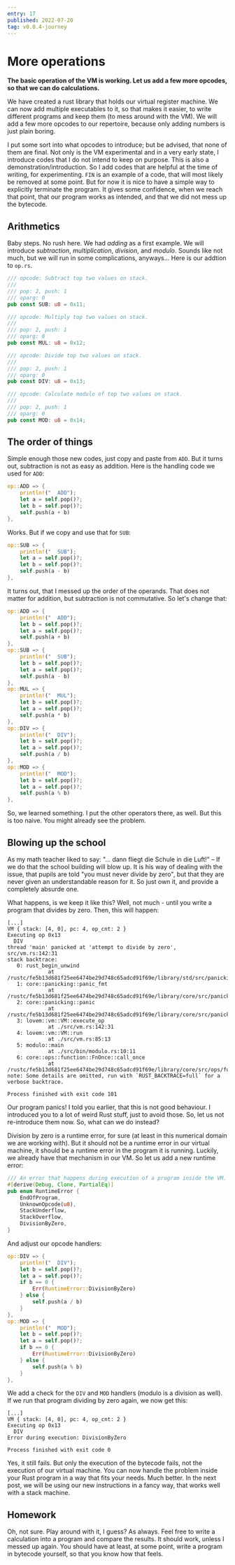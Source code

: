 ```yaml
---
entry: 17
published: 2022-07-20
tag: v0.0.4-journey
---
```


# More operations

__The basic operation of the VM is working. Let us add a few more opcodes, so that we can do calculations.__

We have created a rust library that holds our virtual register machine. We can now add multiple executables to 
it, so that makes it easier, to write different programs and keep them (to mess around with the VM). We will 
add a few more opcodes to our repertoire, because only adding numbers is just plain boring.

I put some sort into what opcodes to introduce; but be advised, that none of them are final. Not only is the 
VM experimental and in a very early state, I introduce codes that I do not intend to keep on purpose. This is 
also a demonstration/introduction. So I add codes that are helpful at the time of writing, for experimenting. 
`FIN` is an example of a code, that will most likely be removed at some point. But for now it is nice to have 
a simple way to explicitly terminate the program. It gives some confidence, when we reach that point, that our 
program works as intended, and that we did not mess up the bytecode.

## Arithmetics
Baby steps. No rush here. We had *adding* as a first example. We will introduce *subtraction*, *multiplication*, 
*division*, and *modulo*. Sounds like not much, but we will run in some complications, anyways... Here is our 
addtion to `op.rs`.

~~~rust
/// opcode: Subtract top two values on stack.
///
/// pop: 2, push: 1
/// oparg: 0
pub const SUB: u8 = 0x11;

/// opcode: Multiply top two values on stack.
///
/// pop: 2, push: 1
/// oparg: 0
pub const MUL: u8 = 0x12;

/// opcode: Divide top two values on stack.
///
/// pop: 2, push: 1
/// oparg: 0
pub const DIV: u8 = 0x13;

/// opcode: Calculate modulo of top two values on stack.
///
/// pop: 2, push: 1
/// oparg: 0
pub const MOD: u8 = 0x14;
~~~

## The order of things

Simple enough those new codes, just copy and paste from `ADD`. But it turns out, subtraction is not as 
easy as addition. Here is the handling code we used for `ADD`:

~~~rust
op::ADD => {
    println!("  ADD");
    let a = self.pop()?;
    let b = self.pop()?;
    self.push(a + b)
},
~~~

Works. But if we copy and use that for `SUB`:

~~~rust
op::SUB => {
    println!("  SUB");
    let a = self.pop()?;
    let b = self.pop()?;
    self.push(a - b)
},
~~~

It turns out, that I messed up the order of the operands. That does not matter for addition, but subtraction 
is not commutative. So let's change that:

~~~rust
op::ADD => {
    println!("  ADD");
    let b = self.pop()?;
    let a = self.pop()?;
    self.push(a + b)
},
op::SUB => {
    println!("  SUB");
    let b = self.pop()?;
    let a = self.pop()?;
    self.push(a - b)
},
op::MUL => {
    println!("  MUL");
    let b = self.pop()?;
    let a = self.pop()?;
    self.push(a * b)
},
op::DIV => {
    println!("  DIV");
    let b = self.pop()?;
    let a = self.pop()?;
    self.push(a / b)
},
op::MOD => {
    println!("  MOD");
    let b = self.pop()?;
    let a = self.pop()?;
    self.push(a % b)
},
~~~

So, we learned something. I put the other operators there, as well. But this is too naive. 
You might already see the problem.

## Blowing up the school
As my math teacher liked to say: "... dann fliegt die Schule in die Luft!" &ndash; If we do that 
the school building will blow up. It is his way of dealing with the issue, that pupils are 
told "you must never divide by zero", but that they are never given an understandable reason 
for it. So just own it, and provide a completely absurde one.

What happens, is we keep it like this? Well, not much - until you write a program that divides 
by zero. Then, this will happen:

~~~
[...]
VM { stack: [4, 0], pc: 4, op_cnt: 2 }
Executing op 0x13
  DIV
thread 'main' panicked at 'attempt to divide by zero', src/vm.rs:142:31
stack backtrace:
   0: rust_begin_unwind
             at /rustc/fe5b13d681f25ee6474be29d748c65adcd91f69e/library/std/src/panicking.rs:584:5
   1: core::panicking::panic_fmt
             at /rustc/fe5b13d681f25ee6474be29d748c65adcd91f69e/library/core/src/panicking.rs:143:14
   2: core::panicking::panic
             at /rustc/fe5b13d681f25ee6474be29d748c65adcd91f69e/library/core/src/panicking.rs:48:5
   3: lovem::vm::VM::execute_op
             at ./src/vm.rs:142:31
   4: lovem::vm::VM::run
             at ./src/vm.rs:85:13
   5: modulo::main
             at ./src/bin/modulo.rs:10:11
   6: core::ops::function::FnOnce::call_once
             at /rustc/fe5b13d681f25ee6474be29d748c65adcd91f69e/library/core/src/ops/function.rs:227:5
note: Some details are omitted, run with `RUST_BACKTRACE=full` for a verbose backtrace.

Process finished with exit code 101
~~~

Our program panics! I told you earlier, that this is not good behaviour. I introduced you to a lot 
of weird Rust stuff, just to avoid those. So, let us not re-introduce them now. So, what can we do instead?

Division by zero is a runtime error, for sure (at least in this numerical domain we are working with). But 
it should not be a runtime error in our virtual machine, it should be a runtime error in the program it is 
running. Luckily, we already have that mechanism in our VM. So let us add a new runtime error:

~~~rust
/// An error that happens during execution of a program inside the VM.
#[derive(Debug, Clone, PartialEq)]
pub enum RuntimeError {
    EndOfProgram,
    UnknownOpcode(u8),
    StackUnderflow,
    StackOverflow,
    DivisionByZero,
}
~~~

And adjust our opcode handlers:

~~~rust
op::DIV => {
    println!("  DIV");
    let b = self.pop()?;
    let a = self.pop()?;
    if b == 0 {
        Err(RuntimeError::DivisionByZero)
    } else {
        self.push(a / b)
    }
},
op::MOD => {
    println!("  MOD");
    let b = self.pop()?;
    let a = self.pop()?;
    if b == 0 {
        Err(RuntimeError::DivisionByZero)
    } else {
        self.push(a % b)
    }
},
~~~

We add a check for the `DIV` and `MOD` handlers (modulo is a division as well). If we run that 
program dividing by zero again, we now get this:

~~~
[...]
VM { stack: [4, 0], pc: 4, op_cnt: 2 }
Executing op 0x13
  DIV
Error during execution: DivisionByZero

Process finished with exit code 0
~~~

Yes, it still fails. But only the execution of the bytecode fails, not the execution of our 
virtual machine. You can now handle the problem inside your Rust program in a way that fits 
your needs. Much better. In the next post, we will be using our new instructions in a 
fancy way, that works well with a stack machine.

## Homework
Oh, not sure. Play around with it, I guess? As always. Feel free to write a calculation into 
a program and compare the results. It should work, unless I messed up again. You should have 
at least, at some point, write a program in bytecode yourself, so that you know how that feels.
